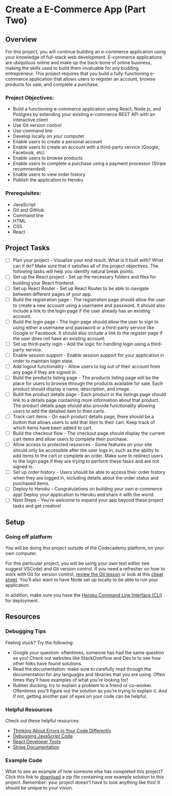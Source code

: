 # Create a E-Commerce App (Part Two)

## Overview
For this project, you will continue building an e-commerce application using your knowledge of full-stack web development. E-commerce applications are ubiquitous online and make up the back-bone of online business, making the skills used to build them invaluable for any budding entrepreneur. This project requires that you build a fully-functioning e-commerce application that allows users to register an account, browse products for sale, and complete a purchase.

### Project Objectives:
* Build a functioning e-commerce application using React, Node.js, and Postgres by extending your existing e-commerce REST API with an interactive client
* Use Git version control
* Use command line
* Develop locally on your computer
* Enable users to create a personal account
* Enable users to create an account with a third-party service (Google, Facebook, etc)
* Enable users to browse products
* Enable users to complete a purchase using a payment processor (Stripe recommended)
* Enable users to view order history
* Publish the application to Heroku

### Prerequisites:
* JavaScript
* Git and GitHub
* Command line
* HTML
* CSS
* React



## Project Tasks
* [ ] Plan your project - Visualize your end result. What is it built with? What can it do? Make sure that it satisfies all of the project objectives. The following tasks will help you identify natural break points.
* [ ] Set up the React project - Set up the necessary folders and files for building your React frontend.
* [ ] Set up React Router - Set up React Router to be able to navigate between different pages of your app.
* [ ] Build the registration page - The registration page should allow the user to create a new account using a username and password. It should also include a link to the login page if the user already has an existing account.
* [ ] Build the login page - The login page should allow the user to sign in using either a username and password or a third-party service like Google or Facebook. It should also include a link to the register page if the user does not have an existing account.
* [ ] Set up third-party login - Add the logic for handling login using a third-party service.
* [ ] Enable session support - Enable session support for your application in order to maintain login state.
* [ ] Add logout functionality - Allow users to log out of their account from any page if they are signed in.
* [ ] Build the products listing page - The products listing page will be the place for users to browse through the products available for sale. Each product should display a name, description, and image.
* [ ] Build the product details page - Each product in the listings page should link to a details page containing more information about that product. The product details page should also provide functionality allowing users to add the detailed item to their carts.
* [ ] Track cart items - On each product details page, there should be a button that allows users to add that item to their cart. Keep track of which items have been added to cart.
* [ ] Build the checkout flow - The checkout page should display the current cart items and allow users to complete their purchase.
* [ ] Allow access to protected resources - Some features on your site should only be accessible after the user logs in, such as the ability to add items to the cart or complete an order. Make sure to redirect users to the login page if they are trying to perform these tasks and are not signed in.
* [ ] Set up order history - Users should be able to access their order history when they are logged in, including details about the order status and purchased items.
* [ ] Deploy to Heroku - Congratulations on building your own e-commerce app! Deploy your application to Heroku and share it with the world.
* [ ] Next Steps - You’re welcome to expand your app beyond these project tasks and get creative!

## Setup
### Going off platform

You will be doing this project outside of the Codecademy platform, on your own computer.

For this particular project, you will be using your own text editor (we suggest VSCode) and Git version control. If you need a refresher on how to work with Git for version control, [review the Git lesson](https://www.codecademy.com/learn/learn-git) or look at this [cheat sheet](https://education.github.com/git-cheat-sheet-education.pdf). You’ll also want to have Node set up locally to be able to run your application.

In addition, make sure you have the [Heroku Command Line Interface (CLI)](https://devcenter.heroku.com/articles/heroku-cli) for deployment.


## Resources
### Debugging Tips
Feeling stuck? Try the following:
* Google your question: oftentimes, someone has had the same question as you! Check out websites like StackOverflow and Dev.to to see how other folks have found solutions.
* Read the documentation: make sure to carefully read through the documentation for any languages and libraries that you are using. Often times they’ll have examples of what you’re looking for!
* Rubber ducking: try to explain a problem to a friend or co-worker. Oftentimes you’ll figure out the solution as you’re trying to explain it. And if not, getting another pair of eyes on your code can be helpful.

### Helpful Resources
Check out these helpful resources:
* [Thinking About Errors in Your Code Differently](https://www.codecademy.com/content-items/673d70052fe5627f2222ab7840b4c5db)
* [Debugging JavaScript Code](https://www.codecademy.com/content-items/e8a7f4f36eae1c4ee642af3cea4bfb4a/exercises/debugging-overview)
* [React Developer Tools](https://www.codecademy.com/paths/build-web-apps-with-react/tracks/bwa-intro-to-react/modules/ravenous-part-one/informationals/ready-react-developer-tools)
* [Stripe Documentation](https://stripe.com/docs)

### Example Code
What to see an example of how someone else has completed this project? Click this link to [download](https://static-assets.codecademy.com/Paths/full-stack-career-path/portfolio-projects/e-commerce-pern-app/codecademy-ecommerce-pern-app-master.zip) a zip file containing one example solution to this project. Remember: your project doesn’t have to look anything like this! It should be unique to your vision.

